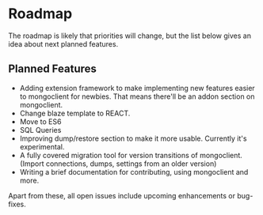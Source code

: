 # Roadmap

The roadmap is likely that priorities will change, but the list below gives an idea about next planned features.

## Planned Features

- Adding extension framework to make implementing new features easier to mongoclient for newbies. That means there'll be an addon section on mongoclient. 
- Change blaze template to REACT.
- Move to ES6
- SQL Queries
- Improving dump/restore section to make it more usable. Currently it's experimental.
- A fully covered migration tool for version transitions of mongoclient. (Import connections, dumps, settings from an older version)
- Writing a brief documentation for contributing, using mongoclient and more. 

Apart from these, all open issues include upcoming enhancements or bug-fixes.
